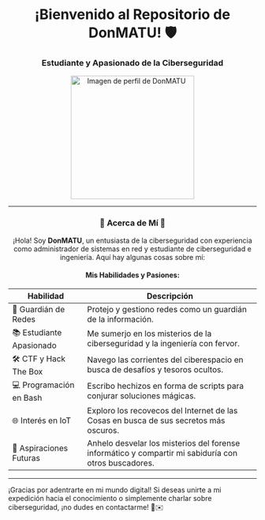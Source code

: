 <!-- Encabezado -->
<h1 align="center">¡Bienvenido al Repositorio de DonMATU! 🛡️</h1>
<h3 align="center">Estudiante y Apasionado de la Ciberseguridad</h3>

<!-- Imagen centrada -->
<p align="center">
  <img src="https://github.com/DonMATU/bash/assets/125612195/bd8a14f2-f565-4e4e-a977-55feb4dba354" width="250" alt="Imagen de perfil de DonMATU">
</p>

<!-- Separador -->
<hr>

<div align="center">

### 🌟 Acerca de Mí 🌟

¡Hola! Soy **DonMATU**, un entusiasta de la ciberseguridad con experiencia como administrador de sistemas en red y estudiante de ciberseguridad e ingeniería. Aquí hay algunas cosas sobre mí:

</div>

<!-- Lista de Habilidades -->
<div align="center">

#### Mis Habilidades y Pasiones:

| Habilidad                    | Descripción                                                                                        |
|------------------------------|----------------------------------------------------------------------------------------------------|
| 💼 Guardián de Redes         | Protejo y gestiono redes como un guardián de la información.                                       |
| 📚 Estudiante Apasionado     | Me sumerjo en los misterios de la ciberseguridad y la ingeniería con fervor.                         |
| 🛠️ CTF y Hack The Box        | Navego las corrientes del ciberespacio en busca de desafíos y tesoros ocultos.                       |
| 💻 Programación en Bash      | Escribo hechizos en forma de scripts para conjurar soluciones mágicas.                               |
| 🌐 Interés en IoT            | Exploro los recovecos del Internet de las Cosas en busca de sus secretos más oscuros.                |
| 🔬 Aspiraciones Futuras      | Anhelo desvelar los misterios del forense informático y compartir mi sabiduría con otros buscadores. |


</div>

<!-- Separador -->
<hr>

¡Gracias por adentrarte en mi mundo digital! Si deseas unirte a mi expedición hacia el conocimiento o simplemente charlar sobre ciberseguridad, ¡no dudes en contactarme! 🚀✉️
